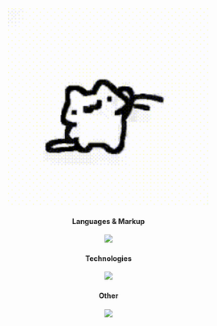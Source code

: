 
<div align="center">
  <img src="hello-gif.gif" width="400"/>
</div>

<div align="center">
  
  #### Languages & Markup 
  <img src="https://skillicons.dev/icons?i=java,py,cs,html,css,js,bash"/>    
  
  #### Technologies
  <img src="https://skillicons.dev/icons?i=docker,postgres,git,qt,maven,dotnet,spring,hibernate,postman,idea,vscode,visualstudio"/>    
  
  #### Other
  <img src="https://skillicons.dev/icons?i=unity,arduino,blender,figma,ps,pr" />

</div>
